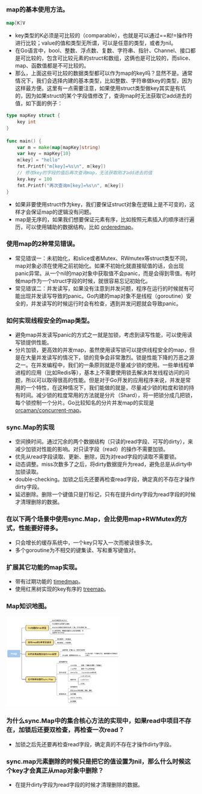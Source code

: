 ### map的基本使用方法。
``` go
map[K]V
```
- key类型的K必须是可比较的（comparable），也就是可以通过==和!=操作符进行比较；value的值和类型无所谓，可以是任意的类型，或者为nil。
- 在Go语言中，bool、整数、浮点数、复数、字符串、指针、Channel、接口都是可比较的，包含可比较元素的struct和数组，这俩也是可比较的，而slice、map、函数值都是不可比较的。
- 那么，上面这些可比较的数据类型都可以作为map的key吗？显然不是。通常情况下，我们会选择内建的基本类型，比如整数、字符串做key的类型，因为这样最方便。这里有一点需要注意，如果使用struct类型做key其实是有坑的，因为如果struct的某个字段值修改了，查询map时无法获取它add进去的值，如下面的例子：
``` go
type mapKey struct {
    key int
}

func main() {
    var m = make(map[mapKey]string)
    var key = mapKey{10}
    m[key] = "hello"
    fmt.Printf("m[key]=%s\n", m[key])
    // 修改key的字段的值后再次查询map，无法获取刚才add进去的值
    key.key = 100
    fmt.Printf("再次查询m[key]=%s\n", m[key])
}
```
- 如果非要使用struct作为key，我们要保证struct对象在逻辑上是不可变的，这样才会保证map的逻辑没有问题。
- map是无序的，如果我们想要保证元素有序，比如按照元素插入的顺序进行遍历，可以使用辅助的数据结构，比如 [orderedmap](https://github.com/elliotchance/orderedmap)。
### 使用map的2种常见错误。
- 常见错误一：未初始化，和slice或者Mutex、RWmutex等struct类型不同，map对象必须在使用之前初始化。如果不初始化就直接赋值的话，会出现panic异常。从一个nil的map对象中获取值不会panic，而是会得到零值。有时候map作为一个struct字段的时候，就很容易忘记初始化。
- 常见错误二：并发读写，如果没有注意到并发问题，程序在运行的时候就有可能出现并发读写导致的panic。Go内建的map对象不是线程（goroutine）安全的，并发读写的时候运行时会有检查，遇到并发问题就会导致panic。
### 如何实现线程安全的map类型。
- 避免map并发读写panic的方式之一就是加锁，考虑到读写性能，可以使用读写锁提供性能。
- 分片加锁，更高效的并发map，虽然使用读写锁可以提供线程安全的map，但是在大量并发读写的情况下，锁的竞争会非常激烈。锁是性能下降的万恶之源之一。在并发编程中，我们的一条原则就是尽量减少锁的使用。一些单线程单进程的应用（比如Redis等），基本上不需要使用锁去解决并发线程访问的问题，所以可以取得很高的性能。但是对于Go开发的应用程序来说，并发是常用的一个特性，在这种情况下，我们能做的就是，尽量减少锁的粒度和锁的持有时间。减少锁的粒度常用的方法就是分片（Shard），将一把锁分成几把锁，每个锁控制一个分片。Go比较知名的分片并发map的实现是 [orcaman/concurrent-map](https://github.com/orcaman/concurrent-map)。
### sync.Map的实现
- 空间换时间。通过冗余的两个数据结构（只读的read字段、可写的dirty），来减少加锁对性能的影响。对只读字段（read）的操作不需要加锁。
- 优先从read字段读取、更新、删除，因为对read字段的读取不需要锁。
- 动态调整。miss次数多了之后，将dirty数据提升为read，避免总是从dirty中加锁读取。
- double-checking。加锁之后先还要再检查read字段，确定真的不存在才操作dirty字段。
- 延迟删除。删除一个键值只是打标记，只有在提升dirty字段为read字段的时候才清理删除的数据。
### 在以下两个场景中使用sync.Map，会比使用map+RWMutex的方式，性能要好得多。
- 只会增长的缓存系统中，一个key只写入一次而被读很多次。
- 多个goroutine为不相交的键集读、写和重写键值对。
### 扩展其它功能的map实现。
- 带有过期功能的 [timedmap](https://github.com/zekroTJA/timedmap)。
- 使用红黑树实现的key有序的 [treemap](https://pkg.go.dev/github.com/emirpasic/gods/maps/treemap?utm_source=godoc)。
### Map知识地图。
<img src="https://github.com/liusuxian/StudyGo/blob/master/img/Map.jpg" width = "60%" height = "60%" alt="image-name"/>

### 为什么sync.Map中的集合核心方法的实现中，如果read中项目不存在，加锁后还要双检查，再检查一次read？
- 加锁之后先还要再检查read字段，确定真的不存在才操作dirty字段。
### sync.map元素删除的时候只是把它的值设置为nil，那么什么时候这个key才会真正从map对象中删除？
- 在提升dirty字段为read字段的时候才清理删除的数据。